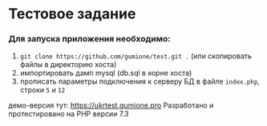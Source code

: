 # Тестовое задание

### Для запуска приложения необходимо:
1. `git clone https://github.com/gumione/test.git .` (или скопировать файлы в директорию хоста)
2. импортировать дамп mysql (db.sql в корне хоста)
3. прописать параметры подключения к серверу БД в файле `index.php`, строки `5` и `12`

демо-версия тут: https://ukrtest.gumione.pro
Разработано и протестировано на PHP версии 7.3